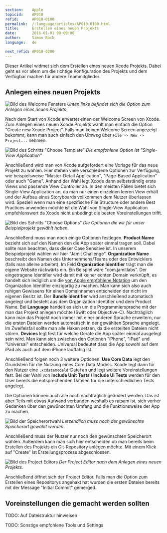 ```yaml
---
section:    Apple
topicid:    AP010
refid:      AP010-0100
permalink:  /:language/articles/AP010-0100.html
title:      Erstellen eines neuen Projekts
date:       2016-01-01 00:00:00
author:     Simon Back
language:   de

next_refid: AP010-0200
---
```


Dieser Artikel widmet sich dem Erstellen eines neuen Xcode Projekts. Dabei geht es vor allem um die richtige
Konfiguration des Projekts und dem Verfügbar machen für andere Teammitglieder.

## Anlegen eines neuen Projekts

![Bild des Welcome Fensters](../../../BestPractices/public/images/AP010/0100/welcome-to-xcode.png)
*Unten links befindet sich die Option zum Anlegen eines neuen Projekts*

Nach dem Start von Xcode erwartet einen der Welcome Screen von Xcode. Zum Anlegen eines neuen Xcode Projekts wählt man
einfach die Option "Create new Xcode Project". Falls man keinen Welcome Screen angezeigt bekommt, kann man auch einfach
den Umweg über `File -> New -> Project...` nehmen.

![Bild des Schritts "Choose Template"](../../../BestPractices/public/images/AP010/0100/choose-template.png)
*Die empfohlene Option ist "Single-View Application"*

Anschließend wird man von Xcode aufgefordert eine Vorlage für das neue Projekt zu wählen. Hier stehen viele verschiedene
Optionen zur Verfügung, wie beispielsweise "Master-Detail Application", "Page-Based Application" oder auch "Game".
Anhand der Wahl legt Xcode dann selbstständig erste Views und passende View Controller an. In den meisten Fällen bietet
sich Single-View Application an, da man nur einen einzelnen leeren View erhält und der Aufbau eines Storyboards
vollkommen dem Nutzer überlassen wird. Speziell wenn man eine spezifische File Structure oder andere Best Practices
anwenden möchte ist die Wahl von Single-View Application empfehlenswert da Xcode nicht unbedingt die besten
Voreinstellungen trifft.

![Bild des Schritts "Choose Options"](../../../BestPractices/public/images/AP010/0100/choose-options.png)
*Die Optionen die wir für unser Beispielprojekt gewählt haben.*

Anschließend muss man noch einige Optionen festlegen. **Product Name** bezieht sich auf den Namen den die App später
einmal tragen soll. Dabei sollte man beachten, dass dieser Case Sensitive ist. In unserem Beispielprojekt wählen wir
hier "Jamit Challenge". **Organization Name** beschreibt den Namen des Unternehmens/Teams oder des Entwicklers (falls
man alleine arbeitet). Im Feld **Organization Identifier** trägt man die eigene Website rückwärts ein. Ein Beispiel wäre
"com.jamitlabs". Der eingetragene Identifier wird damit mit keiner echten Domain verknüpft, es handelt sich lediglich um
die [von Apple empfohlene
Notation](https://www.quora.com/Xcode-What-is-the-significance-of-a-projects-organization-identifier) um den
Organization Identifier einzigartig zu machen. Man kann sich also auch ruhigen Gewissens für einen Domainnamen
entscheiden der nicht im eigenen Besitz ist. Der **Bundle Identifier** wird anschließend automatisch angelegt und
besteht aus dem Organization Identifier und dem Product Name. Bei **Language** handelt es sich um die Programmiersprache
mit der man das Projekt anlegen möchte (Swift oder Objective-C). Nachträglich kann man das Projekt noch immer mit einer
anderen Sprache erweitern, nur die ersten Dateien werden automatisch in der gewählten Sprache angelegt. Im Zweifelsfall
sollte man alle Haken setzen, da die erstellten Dateien nicht stören. **Devices** legt fest für welche Geräte die App
später einmal ausgelegt sein wird. Man kann sich zwischen den Optionen "iPhone", "iPad" und "Universal" entscheiden.
Universal bedeutet dass die App sowohl auf dem iPad als auch auf dem iPhone lauffähig ist.

Anschließend folgen noch 3 weitere Optionen. **Use Core Data** legt den Grundstein für die Nutzung eines Core Data
Models. Xcode legt dann für den Nutzer eine `.xcdatamodeld`-Datei an und legt weitere Voreinstellungen fest. Bei der
Wahl von **Include Unit Tests / Include UI Tests** werden für den User bereits die entsprechenden Dateien für die
unterschiedlichen Tests angelegt.

Die Optionen können auch alle noch nachträglich geändert werden. Das ist aber Teils mit etwas Aufwand verbunden weshalb
es ratsam ist, sich vorher Gedanken über den gewünschten Umfang und die Funktionsweise der App zu machen.

![Bild der Speicherortwahl](../../../BestPractices/public/images/AP010/0100/choose-storage-location.png)
*Letzendlich muss noch der gewünschte Speicherort gewählt werden.*

Anschließend muss der Nutzer nur noch den gewünschten Speicherort wählen. Außerdem kann man sich hier entscheiden ob man
bereits beim Erstellen des Projekts ein Git-Repository anlegen möchte. Mit einem Klick auf "Create" ist
Erstellungsprozess abgeschlossen.

![Bild des Project Editors](../../../BestPractices/public/images/AP010/0100/project-editor.png)
*Der Project Editor nach dem Anlegen eines neuen Projekts.*

Anschließend öffnet sich der Project Editor. Falls man die Option zum Erstellen eines Repositorys angehakt hat wurden
die ersten Dateien bereits mit der Message "Initial Commit" gemerged.


## Voreinstellungen die gemacht werden sollten

TODO: Auf Dateistruktur hinweisen

TODO: Sonstige empfohlene Tools und Settings
